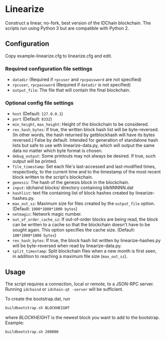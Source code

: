 # Linearize
Construct a linear, no-fork, best version of the IDChain blockchain. The scripts
run using Python 3 but are compatible with Python 2.



## Configuration

Copy example-linearize.cfg to linearize.cfg and edit.

### Required configuration file settings
* `datadir` (Required if `rpcuser` and `rpcpassword` are not specified)
* `rpcuser`, `rpcpassword` (Required if `datadir` is not specified)
* `output_file`: The file that will contain the final blockchain.

### Optional config file settings
* `host`  (Default: `127.0.0.1`)
* `port`  (Default: `8332`)
* `min_height`, `max_height`: Height of the blockchain to be considered.
* `rev_hash_bytes`: If true, the written block hash list will be byte-reversed. (In other words, the hash returned by getblockhash will have its bytes reversed.) False by default. Intended for generation of standalone hash lists but safe to use with linearize-data.py, which will output the same data no matter which byte format is chosen.
* `debug_output`: Some printouts may not always be desired. If true, such output will be printed.
* `file_timestamp`: Set each file's last-accessed and last-modified times, respectively, to the current time and to the timestamp of the most recent block written to the script's blockchain.
* `genesis`: The hash of the genesis block in the blockchain.
* `input`: idchaind blocks/ directory containing blkNNNNN.dat
* `hashlist`: text file containing list of block hashes created by linearize-hashes.py.
* `max_out_sz`: Maximum size for files created by the `output_file` option. (Default: `1000*1000*1000 bytes`)
* `netmagic`: Network magic number.
* `out_of_order_cache_sz`: If out-of-order blocks are being read, the block can be written to a cache so that the blockchain doesn't have to be sought again. This option specifies the cache size. (Default: `100*1000*1000 bytes`)
* `rev_hash_bytes`: If true, the block hash list written by linearize-hashes.py will be byte-reversed when read by linearize-data.py.
* `split_timestamp`: Split blockchain files when a new month is first seen, in addition to reaching a maximum
file size (`max_out_sz`).

## Usage

The script requires a connection, local or remote, to a JSON-RPC server. Running `idchaind` or `idchain-qt -server` will be sufficient.

To create the bootstrap.dat, run

``` bash
buildbootstrap.sh BLOCKHEIGHT
```

where _BLOCKHEIGHT_ is the newest block you want to add to the bootstrap. Example:

``` bash
buildbootstrap.sh 200000
```
